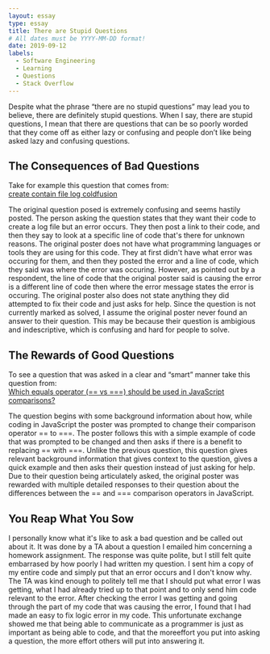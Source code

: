 ```yaml
---
layout: essay
type: essay
title: There are Stupid Questions
# All dates must be YYYY-MM-DD format!
date: 2019-09-12
labels:
  - Software Engineering
  - Learning
  - Questions
  - Stack Overflow
---
```


Despite what the phrase “there are no stupid questions” may lead you to believe, there are definitely stupid questions. When I say, there are stupid questions, I mean that there are questions that can be so poorly worded that they come off as either lazy or confusing and people don’t like being asked lazy and confusing questions. 

## The Consequences of Bad Questions 
Take for example this question that comes from: 
<br/> <a href = "https://stackoverflow.com/questions/13946934/create-contain-file-log-coldfusion"> create contain file log coldfusion </a>

The original question posed is extremely confusing and seems hastily posted. The person asking the question states that they want their code to create a log file but an error occurs. They then post a link to their code, and then they say to look at a specific line of code that's there for unknown reasons. The original poster does not have what programming languages or tools they are using for this code. They at first didn't have what error was occuring for them, and then they posted the error and a line of code, which they said was where the error was occuring. However, as pointed out by a respondent, the line of code that the original poster said is causing the error is a different line of code then where the error message states the error is occuring. The original poster also does not state anything they did attempted to fix their code and just asks for help. Since the question is not currently marked as solved, I assume the original poster never found an answer to their question. This may be because their question is ambigious and indescriptive, which is confusing and hard for people to solve. 

## The Rewards of Good Questions
To see a question that was asked in a clear and “smart” manner take this question from: 
<br/> <a href = "https://stackoverflow.com/questions/359494/which-equals-operator-vs-should-be-used-in-javascript-comparisons/359509#359509"> Which equals operator (== vs ===) should be used in JavaScript comparisons? </a>

The question begins with some background information about how, while coding in JavaScript the poster was prompted to change their comparison operator == to ===. The poster follows this with a simple example of code that was prompted to be changed and then asks if there is a benefit to replacing == with ===. Unlike the previous question, this question gives relevant background information that gives context to the question, gives a quick example and then asks their question instead of just asking for help. Due to their question being articulately asked, the original poster was rewarded with multiple detailed responses to their question about the differences between the == and === comparison operators in JavaScript. 

## You Reap What You Sow
I personally know what it's like to ask a bad question and be called out about it. It was done by a TA about a question I emailed him concerning a homework assignment. The response was quite polite, but I still felt quite embarrased by how poorly I had written my question. I sent him a copy of my entire code and simply put that an error occurs and I don't know why. The TA was kind enough to politely tell me that I should put what error I was getting, what I had already tried up to that point and to only send him code relevant to the error. After checking the error I was getting and going through the part of my code that was causing the error, I found that I had made an easy to fix logic error in my code. This unfortunate exchange showed me that being able to communicate as a programmer is just as important as being able to code, and that the moreeffort you put into asking a question, the more effort others will put into answering it. 

